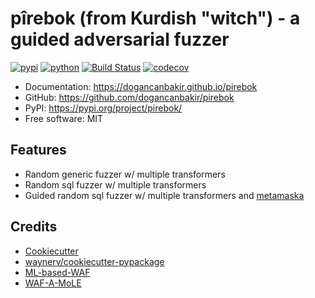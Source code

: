 # pîrebok (from Kurdish "witch") - a guided adversarial fuzzer


[![pypi](https://img.shields.io/pypi/v/pirebok.svg)](https://pypi.org/project/pirebok/)
[![python](https://img.shields.io/pypi/pyversions/pirebok.svg)](https://pypi.org/project/pirebok/)
[![Build Status](https://github.com/dogancanbakir/pirebok/actions/workflows/dev.yml/badge.svg)](https://github.com/dogancanbakir/pirebok/actions/workflows/dev.yml)
[![codecov](https://codecov.io/gh/dogancanbakir/pirebok/branch/main/graphs/badge.svg)](https://codecov.io/github/dogancanbakir/pirebok)



* Documentation: <https://dogancanbakir.github.io/pirebok>
* GitHub: <https://github.com/dogancanbakir/pirebok>
* PyPI: <https://pypi.org/project/pirebok/>
* Free software: MIT


## Features
- Random generic fuzzer w/ multiple transformers
- Random sql fuzzer w/ multiple transformers
- Guided random sql fuzzer w/ multiple transformers and [metamaska](https://github.com/dogancanbakir/metamaska)

## Credits
- [Cookiecutter](https://github.com/audreyr/cookiecutter)
- [waynerv/cookiecutter-pypackage](https://github.com/waynerv/cookiecutter-pypackage)
- [ML-based-WAF](https://github.com/vladan-stojnic/ML-based-WAF)
- [WAF-A-MoLE](https://github.com/AvalZ/WAF-A-MoLE)
